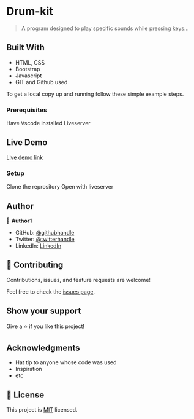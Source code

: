 
# Drum-kit

> A program designed to play specific sounds while pressing keys...

## Built With

- HTML, CSS
- Bootstrap
- Javascript
- GIT and Github used

To get a local copy up and running follow these simple example steps.

### Prerequisites

Have Vscode installed
Liveserver

## Live Demo

[Live demo link](https://kit-drums.netlify.app/)

### Setup

Clone the reprository
Open with liveserver

## Author

👤 **Author1**

- GitHub: [@githubhandle](https://github.com/tobidechamp15)
- Twitter: [@twitterhandle](https://twitter.com/tobidechamp15)
- LinkedIn: [LinkedIn](https://www.linkedin.com/in/tobiloba-oluwadare-4bba71249/)

## 🤝 Contributing

Contributions, issues, and feature requests are welcome!

Feel free to check the [issues page](../../issues/).

## Show your support

Give a ⭐️ if you like this project!

## Acknowledgments

- Hat tip to anyone whose code was used
- Inspiration
- etc

## 📝 License

This project is [MIT](./LICENSE) licensed.
